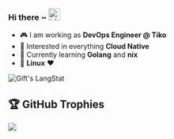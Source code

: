 ### Hi there ~ <img src="https://user-images.githubusercontent.com/1303154/88677602-1635ba80-d120-11ea-84d8-d263ba5fc3c0.gif" width="24px" alt="hi">

-   :video_game: I am working as **DevOps Engineer @ Tiko**
-   :monocle_face: Interested in everything **Cloud Native**
-   :seedling: Currently learning **Golang** and **nix**
-   :penguin: **Linux** :heart:

 <div>
   <img align="center" src="https://github-readme-streak-stats.herokuapp.com/?user=sergiofteixeira" alt="Gift's LangStat" />
</div>

## 🏆 GitHub Trophies

![](https://github-profile-trophy.vercel.app/?username=sergiofteixeira&theme=discord&no-frame=true&no-bg=false&margin-w=4)

